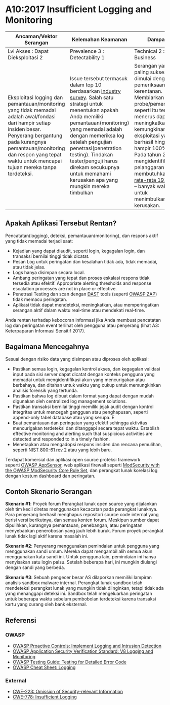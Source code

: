 # A10:2017 Insufficient Logging and Monitoring

| Ancaman/Vektor Serangan | Kelemahan Keamanan           | Dampak               |
| -- | -- | -- |
| Lvl Akses : Dapat Dieksploitasi 2 | Prevalence 3 : Detectability 1 | Technical 2 : Business |
| Eksploitasi logging dan pemantauan/monitoring yang tidak memadai adalah awal/fondasi dari hampir setiap insiden besar. Penyerang bergantung pada kurangnya pemantauan/monitoring dan respon yang tepat waktu untuk mencapai tujuan mereka tanpa terdeteksi. | Issue tersebut termasuk dalam top 10 berdasarkan [industry survey](https://owasp.blogspot.com/2017/08/owasp-top-10-2017-project-update.html). Salah satu strategi untuk menentukan apakah Anda memiliki pemantauan(monitoring) yang memadai adalah dengan memeriksa log setelah pengujian penetrasi(penetration testing). Tindakan tester/penguji harus direkam secukupnya untuk memahami kerusakan apa yang mungkin mereka timbulkan | Serangan yang paling sukses dimulai dengan pemeriksaan kerentanan. Membiarkan probe/pemeriksaan seperti itu terus-menerus dapat meningkatkan kemungkinan eksploitasi yang berhasil hingga hampir 100%. Pada tahun 2016, mengidentifikasi pelanggaran membutuhkan [rata-rata 191 hari](https://www-01.ibm.com/common/ssi/cgi-bin/ssialias?htmlfid=SEL03130WWEN&) – banyak waktu untuk menimbulkan kerusakan. |

## Apakah Aplikasi Tersebut Rentan?

Pencatatan(logging), deteksi, pemantauan(monitoring), dan respons aktif yang tidak memadai terjadi saat:

* Kejadian yang dapat diaudit, seperti login, kegagalan login, dan transaksi bernilai tinggi tidak dicatat.
* Pesan Log untuk peringatan dan kesalahan tidak ada, tidak memadai, atau tidak jelas.
* Logs hanya disimpan secara local.
* Ambang peringatan yang tepat dan proses eskalasi respons tidak tersedia atau efektif. Appropriate alerting thresholds and response escalation processes are not in place or effective.
* Penetrasi Testing dan scan dengan [DAST](https://www.owasp.org/index.php/Category:Vulnerability_Scanning_Tools) tools (seperti [OWASP ZAP](https://www.owasp.org/index.php/OWASP_Zed_Attack_Proxy_Project)) tidak memacu peringatan.
* Aplikasi tidak dapat mendeteksi, meningkatkan, atau memperingatkan serangan aktif dalam waktu real-time atau mendekati real-time.

Anda rentan terhadap kebocoran informasi jika Anda membuat pencatatan log dan peringatan event terlihat oleh pengguna atau penyerang (lihat A3: Keterpaparan Informasi Sensitif 2017).

## Bagaimana Mencegahnya

Sesuai dengan risiko data yang disimpan atau diproses oleh aplikasi:

* Pastikan semua login, kegagalan kontrol akses, dan kegagalan validasi input pada sisi server dapat dicatat dengan konteks pengguna yang memadai untuk mengidentifikasi akun yang mencurigakan atau berbahaya, dan ditahan untuk waktu yang cukup untuk memungkinkan analisis forensik yang tertunda.
* Pastikan bahwa log dibuat dalam format yang dapat dengan mudah digunakan oleh centralized log management solutions.
* Pastikan transaksi bernilai tinggi memiliki jejak audit dengan kontrol integritas untuk mencegah gangguan atau penghapusan, seperti append-only tabel database atau yang serupa. E
* Buat pemantauan dan peringatan yang efektif sehingga aktivitas mencurigakan terdeteksi dan ditanggapi secara tepat waktu. Establish effective monitoring and alerting such that suspicious activities are detected and responded to in a timely fashion.
* Menetapkan atau mengadopsi respons insiden dan rencana pemulihan, seperti [NIST 800-61 rev 2](https://csrc.nist.gov/publications/detail/sp/800-61/rev-2/final) atau yang lebih baru.

Terdapat komersial dan aplikasi open source proteksi framework seperti [OWASP AppSensor](https://www.owasp.org/index.php/OWASP_AppSensor_Project), web aplikasi firewall seperti [ModSecurity with the OWASP ModSecurity Core Rule Set](https://www.owasp.org/index.php/Category:OWASP_ModSecurity_Core_Rule_Set_Project), dan perangkat lunak korelasi log dengan kostum dashboard dan peringatan. 

## Contoh Skenario Serangan

**Skenario #1**: Proyek forum Perangkat lunak open source yang dijalankan oleh tim kecil diretas menggunakan kecacatan pada perangkat lunaknya. Para penyerang berhasil menghapus repositori source code internal yang berisi versi berikutnya, dan semua konten forum. Meskipun sumber dapat dipulihkan, kurangnya pemantauan, penebangan, atau peringatan menyebabkan penerobosan yang jauh lebih buruk. Forum proyek perangkat lunak tidak lagi aktif karena masalah ini.

**Skenario #2**: Penyerang menggunakan pemindaian untuk pengguna yang menggunakan sandi umum. Mereka dapat mengambil alih semua akun menggunakan kata sandi ini. Untuk pengguna lain, pemindaian ini hanya menyisakan satu login palsu. Setelah beberapa hari, ini mungkin diulangi dengan sandi yang berbeda.

**Skenario #3**: Sebuah pengecer besar AS dilaporkan memiliki lampiran analisis sandbox malware internal. Perangkat lunak sandbox telah mendeteksi perangkat lunak yang mungkin tidak diinginkan, tetapi tidak ada yang menanggapi deteksi ini. Sandbox telah mengeluarkan peringatan untuk beberapa waktu sebelum pembobolan terdeteksi karena transaksi kartu yang curang oleh bank eksternal.

## Referensi

### OWASP

- [OWASP Proactive Controls: Implement Logging and Intrusion Detection](https://www.owasp.org/index.php/OWASP_Proactive_Controls#8:_Implement_Logging_and_Intrusion_Detection)
- [OWASP Application Security Verification Standard: V8 Logging and Monitoring](https://www.owasp.org/index.php/Category:OWASP_Application_Security_Verification_Standard_Project#tab=Home)
- [OWASP Testing Guide: Testing for Detailed Error Code](https://www.owasp.org/index.php/Category:OWASP_Application_Security_Verification_Standard_Project#tab=Home)
- [OWASP Cheat Sheet: Logging](https://www.owasp.org/index.php/Logging_Cheat_Sheet)

### External

- [CWE-223: Omission of Security-relevant Information](https://cwe.mitre.org/data/definitions/223.html)
- [CWE-778: Insufficient Logging](https://cwe.mitre.org/data/definitions/778.html)
